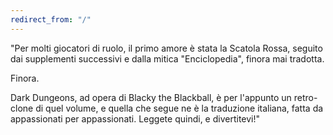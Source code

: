 ```yaml
---
redirect_from: "/"
---
```


"Per molti giocatori di ruolo, il primo amore è stata la Scatola Rossa, seguito dai supplementi successivi e dalla mitica "Enciclopedia", finora mai tradotta.

Finora.

Dark Dungeons, ad opera di Blacky the Blackball, è per l'appunto un retro-clone di quel volume, e quella che segue ne è la traduzione italiana, fatta da appassionati per appassionati.
Leggete quindi, e divertitevi!"
